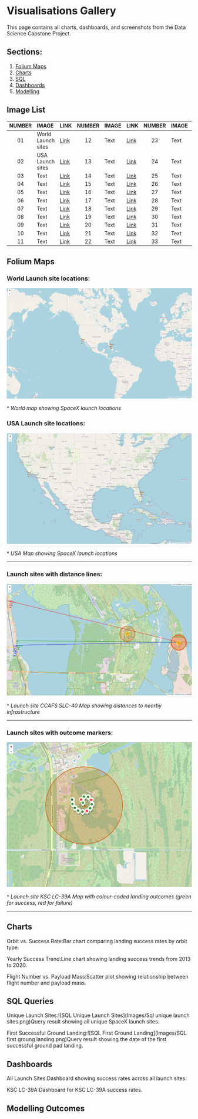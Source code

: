 # Visualisations Gallery
This page contains all charts, dashboards, and screenshots from the Data Science Capstone Project.

## Sections:
1. [Folium Maps](#Folium-Maps)
2. [Charts](#Charts)
3. [SQL](#SQL-Queries)
4. [Dashboards](#Dashboards)
5. [Modelling](#Modelling-Outcomes)
  
## Image List

 NUMBER | IMAGE | LINK | NUMBER | IMAGE | LINK | NUMBER | IMAGE | LINK |
 | :---: | :---- | :--- | :---: | :---- | :--- | :---: | :---- | :--- |
 | 01 | World Launch sites | [Link](#World-Launch-site-locations) | 12 | Text | [Link](#World-Launch-site-locations) | 23 | Text | [Link](#World-Launch-site-locations) |
 | 02 | USA Launch sites | [Link](#USA-Launch-site-locations) | 13 | Text | [Link](#World-Launch-site-locations)| 24 | Text | [Link](#World-Launch-site-locations) |
 | 03 | Text | [Link](#World-Launch-site-locations) | 14 | Text | [Link](#World-Launch-site-locations) | 25 | Text | [Link](#World-Launch-site-locations) |
 | 04 | Text | [Link](#World-Launch-site-locations) | 15 | Text | [Link](#World-Launch-site-locations) | 26 | Text | [Link](#World-Launch-site-locations) |
 | 05 | Text | [Link](#World-Launch-site-locations) | 16 | Text | [Link](#World-Launch-site-locations) | 27 | Text | [Link](#World-Launch-site-locations) |
 | 06 | Text | [Link](#World-Launch-site-locations) | 17 | Text | [Link](#World-Launch-site-locations) | 28 | Text | [Link](#World-Launch-site-locations) |
 | 07 | Text | [Link](#World-Launch-site-locations) | 18 | Text | [Link](#World-Launch-site-locations) | 29 | Text | [Link](#World-Launch-site-locations) |
 | 08 | Text | [Link](#World-Launch-site-locations) | 19 | Text | [Link](#World-Launch-site-locations) | 30 | Text | [Link](#World-Launch-site-locations) |
 | 09 | Text | [Link](#World-Launch-site-locations) | 20 | Text | [Link](#World-Launch-site-locations) | 31 | Text | [Link](#World-Launch-site-locations) |
 | 10 | Text | [Link](#World-Launch-site-locations) | 21 | Text | [Link](#World-Launch-site-locations) | 32 | Text | [Link](#World-Launch-site-locations) |
 | 11 | Text | [Link](#World-Launch-site-locations) | 22 | Text | [Link](#World-Launch-site-locations) | 33 | Text | [Link](#World-Launch-site-locations) |


## Folium Maps

### World Launch site locations:

![folium world map showing launch locations](Images/Folium/Folium_Worldmap.png)

^ *World map showing SpaceX launch locations*

### USA Launch site locations:

![folium USA map showing launch locations](Images/Folium/Folium_worldmap_markers_launchsites_zoomin.png)

^ *USA Map showing SpaceX launch locations*

---

### Launch sites with distance lines:

![folium Launch site map showing distance lines](Images/Folium/folium_maps_distance_lines.png)

^ *Launch site CCAFS SLC-40 Map showing distances to nearby infrastructure*

---

### Launch sites with outcome markers:

![folium Launch site map showing distance lines](Images/Folium/Folium_maps_outcome_markers.png)

^ *Launch site KSC LC-39A Map with colour-coded landing outcomes (green for success, red for failure)*

---

## Charts

Orbit vs. Success Rate:Bar chart comparing landing success rates by orbit type.

Yearly Success Trend:Line chart showing landing success trends from 2013 to 2020.

Flight Number vs. Payload Mass:Scatter plot showing relationship between flight number and payload mass.


## SQL Queries

Unique Launch Sites:![SQL Unique Launch Sites](Images/Sql unique launch sites.png)Query result showing all unique SpaceX launch sites.

First Successful Ground Landing:![SQL First Ground Landing](Images/SQL first groung landing.png)Query result showing the date of the first successful ground pad landing.


## Dashboards

All Launch Sites:Dashboard showing success rates across all launch sites.


KSC LC-39A:Dashboard for KSC LC-39A success rates.

## Modelling Outcomes


